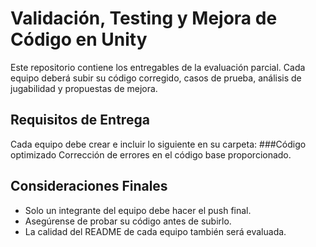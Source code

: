 # Validación, Testing y Mejora de Código en Unity
Este repositorio contiene los entregables de la evaluación parcial. Cada equipo deberá subir su código corregido, casos de prueba, análisis de jugabilidad y propuestas de mejora.

## Requisitos de Entrega
Cada equipo debe crear e incluir lo siguiente en su carpeta:
###Código optimizado
Corrección de errores en el código base proporcionado.

## Consideraciones Finales
- Solo un integrante del equipo debe hacer el push final.
- Asegúrense de probar su código antes de subirlo.
- La calidad del README de cada equipo también será evaluada.

